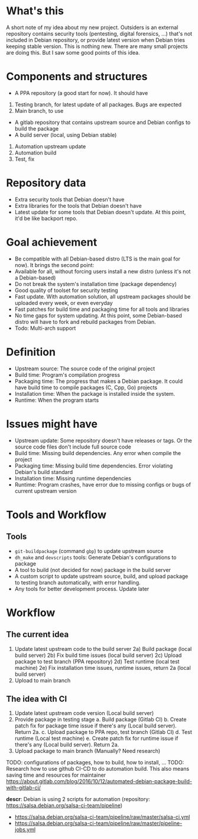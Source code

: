 # What's this
A short note of my idea about my new project. Outsiders is an external repository contains security tools (pentesting, digital forensics, ...) that's not included in Debian repository, or provide latest version when Debian tries keeping stable version. This is nothing new. There are many small projects are doing this. But I saw some good points of this idea.
# Components and structures
- A PPA repository (a good start for now). It should have
1. Testing branch, for latest update of all packages. Bugs are expected
2. Main branch, to use
- A gitlab repository that contains upstream source and Debian configs to build the package
- A build server (local, using Debian stable)
1. Automation upstream update
2. Automation build
3. Test, fix
# Repository data
- Extra security tools that Debian doesn't have
- Extra libraries for the tools that Debian doesn't have
- Latest update for some tools that Debian doesn't update. At this point, it'd be like backport repo.
# Goal achievement
- Be compatible with all Debian-based distro (LTS is the main goal for now). It brings the second point:
- Available for all, without forcing users install a new distro (unless it's not a Debian-based)
- Do not break the system's installation time (package dependency)
- Good quality of toolset for security testing
- Fast update. With automation solution, all upstream packages should be uploaded every week, or even everyday
- Fast patches for build time and packaging time for all tools and libraries
- No time gaps for system updating. At this point, some Debian-based distro will have to fork and rebuild packages from Debian.
- Todo: Multi-arch support
# Definition
- Upstream source: The source code of the original project
- Build time: Program's compilation progress
- Packaging time: The progress that makes a Debian package. It could have build time to compile packages (C, Cpp, Go) projects
- Installation time: When the package is installed inside the system.
- Runtime: When the program starts
# Issues might have
- Upstream update: Some repository doesn't have releases or tags. Or the source code files don't include full source code
- Build time: Missing build dependencies. Any error when compile the project
- Packaging time: Missing build time dependencies. Error violating Debian's build standard
- Installation time: Missing runtime dependencies 
- Runtime: Program crashes, have error due to missing configs or bugs of current upstream version
# Tools and Workflow
## Tools
- `git-buildpackage` (command `gbp`) to update upstream source
- `dh_make` and `devscripts` tools: Generate Debian's configurations to package
- A tool to build (not decided for now) package in the build server
- A custom script to update upstream source, build, and upload package to testing branch automatically, with error handling.
- Any tools for better development process. Update later
# Workflow
## The current idea
1. Update latest upstream code to the build server
2a) Build package (local build server)
2b) Fix build time issues (local build server)
2c) Upload package to test branch (PPA repository)
2d) Test runtime (local test machine)
2e) Fix installation time issues, runtime issues, return 2a (local build server)
3. Upload to main branch

## The idea with CI
1. Update latest upstream code version (Local build server)
2. Provide package in testing stage
   a. Build package (Gitlab CI)
   b. Create patch fix for package time issue if there's any (Local build server). Return 2a.
   c. Upload package to PPA repo, test branch (Gitlab CI)
   d. Test runtime (Local test machine)
   e. Create patch fix for runtime issue if there's any (Local build server). Return 2a.
3. Upload package to main branch (Manually? Need research)

TODO: configurations of packages, how to build, how to install, ...
TODO: Research how to use github CI-CD to do automation build. This also means saving time and resources for maintainer https://about.gitlab.com/blog/2016/10/12/automated-debian-package-build-with-gitlab-ci/

**descr**: Debian is using 2 scripts for automation (repository: https://salsa.debian.org/salsa-ci-team/pipeline)
- https://salsa.debian.org/salsa-ci-team/pipeline/raw/master/salsa-ci.yml
- https://salsa.debian.org/salsa-ci-team/pipeline/raw/master/pipeline-jobs.yml